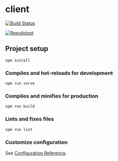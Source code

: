 # client
[![Build Status](https://travis-ci.org/RepoAdopt/client.svg?branch=master)](https://travis-ci.org/RepoAdopt/client)

[![RepoAdopt](https://circleci.com/gh/RepoAdopt/client/tree/develop.svg?style=shield)](https://circleci.com/gh/RepoAdopt/client)

## Project setup
```
npm install
```

### Compiles and hot-reloads for development
```
npm run serve
```

### Compiles and minifies for production
```
npm run build
```

### Lints and fixes files
```
npm run lint
```

### Customize configuration
See [Configuration Reference](https://cli.vuejs.org/config/).
